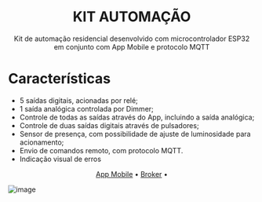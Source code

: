 <h1 align="center">KIT AUTOMAÇÃO</h1>
<p align="center">Kit de automação residencial desenvolvido com microcontrolador ESP32 em conjunto com App Mobile e protocolo MQTT</p>

Características
=================
<!--ts-->
   *  5 saídas digitais, acionadas por relé;
   *  1 saída analógica controlada por Dimmer;
   *  Controle de todas as saídas através do App, incluindo a saída analógica;
   *  Controle de duas saídas digitais através de pulsadores;
   *  Sensor de presença, com possibilidade de ajuste de luminosidade para acionamento;
   *  Envio de comandos remoto, com protocolo MQTT.
   *  Indicação visual de erros
<!--te-->


<p align="center">
 <a href="https://github.com/caioaraelias/Projeto-TCC-Automacao-Residencial">App Mobile</a> •
 <a href="http://mqtt.eclipseprojects.io/">Broker</a> •
</p>


![image](https://github.com/MarquesNatan/Automacao/assets/59366299/9108b31f-b68f-416c-9636-6b6f6a3375ab)
